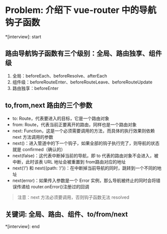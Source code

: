 # Problem: 介绍下 vue-router 中的导航钩子函数

*[interview]: start

## 路由导航钩子函数有三个级别：全局、路由独享、组件级

1. 全局：beforeEach、beforeResolve、afterEach
2. 组件级：beforeRouteEnter、beforeRouteLeave、beforeRouteUpdate
3. 路由独享：beforeEnter

## to,from,next 路由的三个参数
- to: Route，代表要进入的目标，它是一个路由对象
- from: Route，代表当前正要离开的路由，同样也是一个路由对象
- next: Function，这是一个必须需要调用的方法，而具体的执行效果则依赖 next 方法调用的参数
- next()：进入管道中的下一个钩子，如果全部的钩子执行完了，则导航的状态就是 confirmed（确认的）
- next(false)：这代表中断掉当前的导航，即 to 代表的路由对象不会进入，被中断，此时该表 URL 地址会被重置到 from路由对应的地址
- next(‘/’) 和 next({path: ‘/’})：在中断掉当前导航的同时，跳转到一个不同的地址
- next(error)：如果传入参数是一个 Error 实例，那么导航被终止的同时会将错误传递给 router.onError()注册过的回调
> 注意：next 方法必须要调用，否则钩子函数无法 resolved

## 关键词: 全局、路由、组件、to/from/next
*[interview]: end
